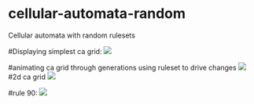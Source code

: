 # cellular-automata-random
Cellular automata with random rulesets

#Displaying simplest ca grid:
<img src="https://media.giphy.com/media/l0MYH5oj0xwOmu5tS/giphy.gif"/>

#animating ca grid through generations using ruleset to drive changes
<img src ="https://media.giphy.com/media/3o6Zt1gMxtBvZ6WmPu/giphy.gif"/>
#2d ca grid
<img src="https://media.giphy.com/media/l2SpUXhS6dT3kBzqM/giphy.gif"/>

#rule 90:
<img src = "https://media.giphy.com/media/l0MYLRpQOCHujsCcM/giphy.gif"/>
